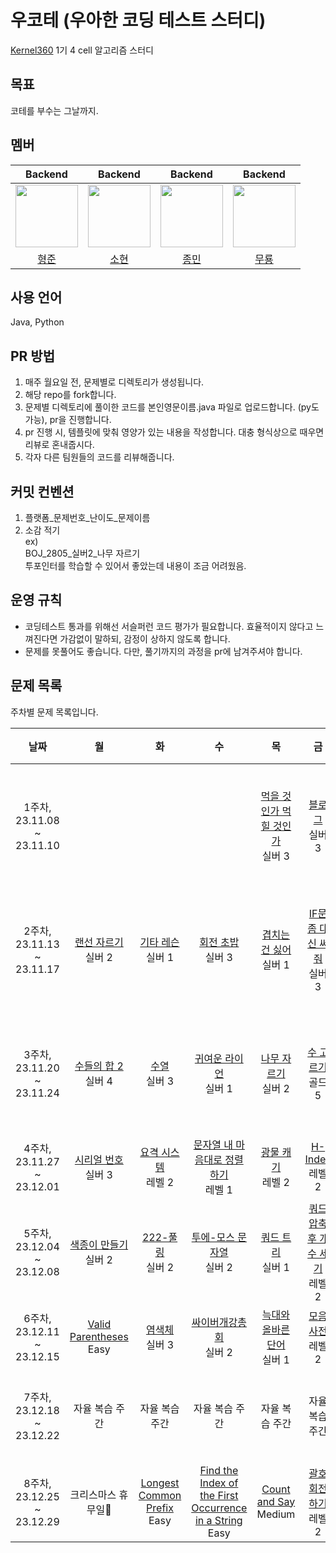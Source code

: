 # 우코테 (우아한 코딩 테스트 스터디)
[Kernel360](https://github.com/Kernel360) 1기 4 cell 알고리즘 스터디

## 목표
코테를 부수는 그날까지.

## 멤버
|Backend|Backend|Backend|Backend|
|:---:|:---:|:---:|:---:|
|<img src="https://github.com/Kernel360-4cell/algorithm-study/assets/44130863/eacb9aab-4a9b-4447-b516-9c5efe4484ce" width=100>|<img src="https://github.com/Kernel360-4cell/algorithm-study/assets/44130863/9787a5eb-27b0-4349-8d3a-8739adec2bed" width=100>|<img src="https://github.com/Kernel360-4cell/algorithm-study/assets/44130863/1ee6dd72-c060-4dab-996b-e9f9bc7048d2" width=100>|<img src="https://github.com/Kernel360-4cell/algorithm-study/assets/44130863/bef79d6c-5ec0-43c0-999c-906d42ad1e06" width=100>|
|[형준](https://github.com/kkkapuq)|[소현](https://github.com/anso33)|[종민](https://github.com/ShineCorine)|[무룡](https://github.com/aqrms)|

## 사용 언어
Java, Python

## PR 방법
1. 매주 월요일 전, 문제별로 디렉토리가 생성됩니다.
2. 해당 repo를 fork합니다.
3. 문제별 디렉토리에 풀이한 코드를 본인영문이름.java 파일로 업로드합니다. (py도 가능), pr을 진행합니다.
4. pr 진행 시, 템플릿에 맞춰 영양가 있는 내용을 작성합니다. 대충 형식상으로 때우면 리뷰로 혼내줍시다.
5. 각자 다른 팀원들의 코드를 리뷰해줍니다.

## 커밋 컨벤션
1. 플랫폼_문제번호_난이도_문제이름
2. 소감 적기  
ex)  
BOJ_2805_실버2_나무 자르기  
투포인터를 학습할 수 있어서 좋았는데 내용이 조금 어려웠음.

## 운영 규칙
- 코딩테스트 통과를 위해선 서슬퍼런 코드 평가가 필요합니다. 효율적이지 않다고 느껴진다면 가감없이 말하되, 감정이 상하지 않도록 합니다.
- 문제를 못풀어도 좋습니다. 다만, 풀기까지의 과정을 pr에 남겨주셔야 합니다.

## 문제 목록

주차별 문제 목록입니다.

|            날짜            |                                       월                                       |                                         화                                          |                                             수                                              |                                         목                                         |                                            금                                             |     유형     |
|:------------------------:|:-----------------------------------------------------------------------------:|:----------------------------------------------------------------------------------:|:------------------------------------------------------------------------------------------:|:---------------------------------------------------------------------------------:|:----------------------------------------------------------------------------------------:|:----------:|
| 1주차, 23.11.08 ~ 23.11.10 |                                                                               |                                                                                    |                                                                                            |           [먹을 것인가 먹힐 것인가](https://www.acmicpc.net/problem/7795)<br>실버 3           |                   [블로그](https://www.acmicpc.net/problem/21921)<br>실버 3                   | 이분탐색, 투포인터 |
| 2주차, 23.11.13 ~ 23.11.17 |            [랜선 자르기](https://www.acmicpc.net/problem/1654)<br>실버 2             |               [기타 레슨](https://www.acmicpc.net/problem/2343)<br>실버 1                |                   [회전 초밥](https://www.acmicpc.net/problem/2531)<br>실버 3                    |             [겹치는 건 싫어](https://www.acmicpc.net/problem/20922)<br>실버 1             |               [IF문 좀 대신 써줘](https://www.acmicpc.net/problem/19637)<br>실버 3               | 이분탐색, 투포인터 |
| 3주차, 23.11.20 ~ 23.11.24 |            [수들의 합 2](https://www.acmicpc.net/problem/2003)<br>실버 4            |                 [수열](https://www.acmicpc.net/problem/2559)<br>실버 3                 |                  [귀여운 라이언](https://www.acmicpc.net/problem/15565)<br>실버 1                  |              [나무 자르기](https://www.acmicpc.net/problem/2805)<br>실버 2               |                  [수 고르기](https://www.acmicpc.net/problem/2230)<br>골드 5                   | 이분탐색, 투포인터 |
| 4주차, 23.11.27 ~ 23.12.01 |            [시리얼 번호](https://www.acmicpc.net/problem/1431)<br>실버 3             | [요격 시스템](https://school.programmers.co.kr/learn/courses/30/lessons/181188)<br>레벨 2 | [문자열 내 마음대로 정렬하기](https://school.programmers.co.kr/learn/courses/30/lessons/12915)<br>레벨 1 | [광물 캐기](https://school.programmers.co.kr/learn/courses/30/lessons/172927)<br>레벨 2 |    [H-Index](https://school.programmers.co.kr/learn/courses/30/lessons/42747)<br>레벨 2    |     정렬     |
| 5주차, 23.12.04 ~ 23.12.08 |            [색종이 만들기](https://www.acmicpc.net/problem/2630)<br>실버 2            |              [222-풀링](https://www.acmicpc.net/problem/17829)<br>실버 2               |                 [투에-모스 문자열](https://www.acmicpc.net/problem/18222)<br>실버 2                 |               [쿼드 트리](https://www.acmicpc.net/problem/1992)<br>실버 1               | [쿼드 압축 후 개수 세기](https://school.programmers.co.kr/learn/courses/30/lessons/68936)<br>레벨 2 |   분할 정복    |
| 6주차, 23.12.11 ~ 23.12.15 | [Valid Parentheses](https://leetcode.com/problems/valid-parentheses/)<br>Easy |                [염색체](https://www.acmicpc.net/problem/9342)<br>실버 3                 |                  [싸이버개강총회](https://www.acmicpc.net/problem/19583)<br>실버 2                  |            [늑대와 올바른 단어](https://www.acmicpc.net/problem/13022)<br>실버 1            |     [모음 사전](https://school.programmers.co.kr/learn/courses/30/lessons/84512)<br>레벨 2     |    문자열     |
| 7주차, 23.12.18 ~ 23.12.22 | 자율 복습 주간 | 자율 복습 주간 | 자율 복습 주간 | 자율 복습 주간 | 자율 복습 주간 | 자율 복습 주간 |
| 8주차, 23.12.25 ~ 23.12.29 |                                  크리스마스 휴무일🎄                                  |                             [Longest Common Prefix](https://leetcode.com/problems/longest-common-prefix/)<br>Easy                              |                   [Find the Index of the First Occurrence in a String](https://leetcode.com/problems/find-the-index-of-the-first-occurrence-in-a-string/)<br>Easy                   |                                 [Count and Say](https://leetcode.com/problems/count-and-say/)<br>Medium                                 |                                       [괄호 회전하기](https://school.programmers.co.kr/learn/courses/30/lessons/76502)<br>레벨 2                                        |    문자열     |

